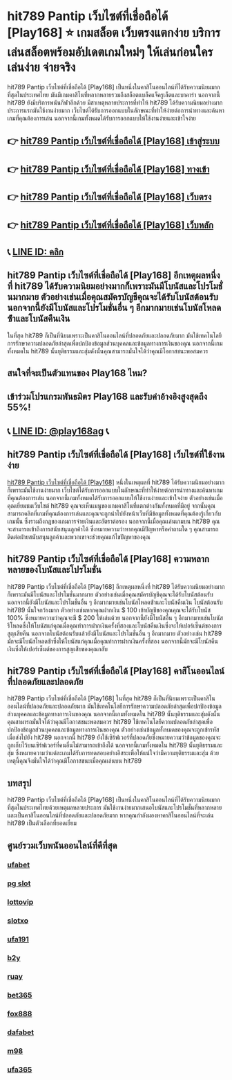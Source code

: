 
# hit789 Pantip เว็บไซต์ที่เชื่อถือได้ [Play168] ⭐ เกมสล็อต เว็บตรงแตกง่าย บริการเล่นสล็อตพร้อมอัปเดตเกมใหม่ๆ ให้เล่นก่อนใคร เล่นง่าย จ่ายจริง

hit789 Pantip เว็บไซต์ที่เชื่อถือได้ [Play168] เป็นหนึ่งในคาสิโนออนไลน์ที่ได้รับความนิยมมากที่สุดในประเทศไทย มันมีเกมคาสิโนที่หลากหลายรวมถึงสล็อตแบล็คแจ็ครูเล็ตและบาคาร่า นอกจากนี้ hit789 ยังมีบริการพนันกีฬาอีกด้วย
มีสาเหตุหลายประการที่ทําให้ hit789 ได้รับความนิยมอย่างมาก ประการแรกมันใช้งานง่ายมาก เว็บไซต์ได้รับการออกแบบในลักษณะที่ทําให้ง่ายต่อการนําทางและค้นหาเกมที่คุณต้องการเล่น นอกจากนี้เกมทั้งหมดได้รับการออกแบบให้ใช้งานง่ายและเข้าใจง่าย

## 👉 [hit789 Pantip เว็บไซต์ที่เชื่อถือได้ [Play168] เข้าสู่ระบบ](https://bit.ly/3TCj9rY)
## 👉 [hit789 Pantip เว็บไซต์ที่เชื่อถือได้ [Play168] ทางเข้า](https://bit.ly/3TCj9rY)
## 👉 [hit789 Pantip เว็บไซต์ที่เชื่อถือได้ [Play168] เว็บตรง](https://bit.ly/3TCj9rY)
## 👉 [hit789 Pantip เว็บไซต์ที่เชื่อถือได้ [Play168] เว็บหลัก](https://bit.ly/3TCj9rY)
## 📞 [LINE ID: คลิก](https://line.me/R/ti/p/@342mcrfd)

## hit789 Pantip เว็บไซต์ที่เชื่อถือได้ [Play168] อีกเหตุผลหนึ่งที่ hit789 ได้รับความนิยมอย่างมากก็เพราะมันมีโบนัสและโปรโมชั่นมากมาย ตัวอย่างเช่นเมื่อคุณสมัครบัญชีคุณจะได้รับโบนัสต้อนรับ นอกจากนี้ยังมีโบนัสและโปรโมชั่นอื่น ๆ อีกมากมายเช่นโบนัสโหลดซ้ําและโบนัสคืนเงิน
ในที่สุด hit789 ก็เป็นที่นิยมเพราะเป็นคาสิโนออนไลน์ที่ปลอดภัยและปลอดภัยมาก มันใช้เทคโนโลยีการรักษาความปลอดภัยล่าสุดเพื่อปกป้องข้อมูลส่วนบุคคลและข้อมูลทางการเงินของคุณ นอกจากนี้เกมทั้งหมดใน hit789 นั้นยุติธรรมและสุ่มดังนั้นคุณสามารถมั่นใจได้ว่าคุณมีโอกาสชนะพอสมควร

## สนใจที่จะเป็นตัวแทนของ Play168 ไหม?
## เข้าร่วมโปรแกรมพันธมิตร Play168 และรับค่าอ้างอิงสูงสุดถึง 55%!
## 📞 [LINE ID: @play168ag](https://bit.ly/3RSGiFl) 📞

## hit789 Pantip เว็บไซต์ที่เชื่อถือได้ [Play168] เว็บไซต์ที่ใช้งานง่าย
[hit789 Pantip เว็บไซต์ที่เชื่อถือได้ [Play168]](https://atom.io/themes/hit789%20%E0%B8%9C%E0%B9%88%E0%B8%B2%E0%B8%99%E0%B9%80%E0%B8%A7%E0%B9%87%E0%B8%9A) หนึ่งในเหตุผลที่ hit789 ได้รับความนิยมอย่างมากก็เพราะมันใช้งานง่ายมาก เว็บไซต์ได้รับการออกแบบในลักษณะที่ทําให้ง่ายต่อการนําทางและค้นหาเกมที่คุณต้องการเล่น นอกจากนี้เกมทั้งหมดได้รับการออกแบบให้ใช้งานง่ายและเข้าใจง่าย
ตัวอย่างเช่นเมื่อคุณเยี่ยมชมเว็บไซต์ hit789 คุณจะเห็นเมนูของเกมคาสิโนที่แตกต่างกันทั้งหมดที่มีอยู่ จากนั้นคุณสามารถคลิกที่เกมที่คุณต้องการเล่นและคุณจะถูกนําไปยังหน้าเว็บที่มีข้อมูลทั้งหมดที่คุณต้องรู้เกี่ยวกับเกมนั้น ซึ่งรวมถึงกฎของเกมการจ่ายเงินและอัตราต่อรอง
นอกจากนี้เมื่อคุณเล่นเกมบน hit789 คุณจะสามารถเข้าถึงการสนับสนุนลูกค้าได้ ซึ่งหมายความว่าหากคุณมีปัญหาหรือคําถามใด ๆ คุณสามารถติดต่อฝ่ายสนับสนุนลูกค้าและพวกเขาจะช่วยคุณแก้ไขปัญหาของคุณ

## hit789 Pantip เว็บไซต์ที่เชื่อถือได้ [Play168] ความหลากหลายของโบนัสและโปรโมชั่น
hit789 Pantip เว็บไซต์ที่เชื่อถือได้ [Play168] อีกเหตุผลหนึ่งที่ hit789 ได้รับความนิยมอย่างมากก็เพราะมันมีโบนัสและโปรโมชั่นมากมาย ตัวอย่างเช่นเมื่อคุณสมัครบัญชีคุณจะได้รับโบนัสต้อนรับ นอกจากนี้ยังมีโบนัสและโปรโมชั่นอื่น ๆ อีกมากมายเช่นโบนัสโหลดซ้ําและโบนัสคืนเงิน
โบนัสต้อนรับ hit789 นั้นใจกว้างมาก ตัวอย่างเช่นหากคุณฝากเงิน $ 100 เข้าบัญชีของคุณคุณจะได้รับโบนัส 100% ซึ่งหมายความว่าคุณจะมี $ 200 ให้เล่นด้วย นอกจากนี้ยังมีโบนัสอื่น ๆ อีกมากมายเช่นโบนัสรีโหลดซึ่งให้โบนัสแก่คุณเมื่อคุณทําการฝากเงินครั้งที่สองและโบนัสคืนเงินซึ่งจะให้เปอร์เซ็นต์ของการสูญเสียคืน
นอกจากโบนัสต้อนรับแล้วยังมีโบนัสและโปรโมชั่นอื่น ๆ อีกมากมาย ตัวอย่างเช่น hit789 มักจะมีโบนัสโหลดซ้ําซึ่งให้โบนัสแก่คุณเมื่อคุณทําการฝากเงินครั้งที่สอง นอกจากนี้มักจะมีโบนัสคืนเงินซึ่งให้เปอร์เซ็นต์ของการสูญเสียของคุณกลับ

## hit789 Pantip เว็บไซต์ที่เชื่อถือได้ [Play168] คาสิโนออนไลน์ที่ปลอดภัยและปลอดภัย
hit789 Pantip เว็บไซต์ที่เชื่อถือได้ [Play168] ในที่สุด hit789 ก็เป็นที่นิยมเพราะเป็นคาสิโนออนไลน์ที่ปลอดภัยและปลอดภัยมาก มันใช้เทคโนโลยีการรักษาความปลอดภัยล่าสุดเพื่อปกป้องข้อมูลส่วนบุคคลและข้อมูลทางการเงินของคุณ นอกจากนี้เกมทั้งหมดใน hit789 นั้นยุติธรรมและสุ่มดังนั้นคุณสามารถมั่นใจได้ว่าคุณมีโอกาสชนะพอสมควร
hit789 ใช้เทคโนโลยีความปลอดภัยล่าสุดเพื่อปกป้องข้อมูลส่วนบุคคลและข้อมูลทางการเงินของคุณ ตัวอย่างเช่นข้อมูลทั้งหมดของคุณจะถูกเข้ารหัสเมื่อส่งไปยัง hit789 นอกจากนี้ hit789 ยังใช้เซิร์ฟเวอร์ที่ปลอดภัยซึ่งหมายความว่าข้อมูลของคุณจะถูกเก็บไว้บนเซิร์ฟเวอร์ที่คนอื่นไม่สามารถเข้าถึงได้
นอกจากนี้เกมทั้งหมดใน hit789 นั้นยุติธรรมและสุ่ม ซึ่งหมายความว่าแต่ละเกมได้รับการทดสอบอย่างอิสระเพื่อให้แน่ใจว่ามีความยุติธรรมและสุ่ม ด้วยเหตุนี้คุณจึงมั่นใจได้ว่าคุณมีโอกาสชนะเมื่อคุณเล่นบน hit789

## บทสรุป
hit789 Pantip เว็บไซต์ที่เชื่อถือได้ [Play168] เป็นหนึ่งในคาสิโนออนไลน์ที่ได้รับความนิยมมากที่สุดในประเทศไทยด้วยเหตุผลหลายประการ มันใช้งานง่ายมากเสนอโบนัสและโปรโมชั่นที่หลากหลายและเป็นคาสิโนออนไลน์ที่ปลอดภัยและปลอดภัยมาก หากคุณกําลังมองหาคาสิโนออนไลน์ที่จะเล่น hit789 เป็นตัวเลือกที่ยอดเยี่ยม

## ศูนย์รวมเว็บพนันออนไลน์ที่ดีที่สุด
### [ufabet](https://atom.io/packages/ufabet)
### [pg slot](https://atom.io/themes/pg%20slot)
### [lottovip](https://atom.io/packages/lottovip)
### [slotxo](https://atom.io/packages/slotxo)
### [ufa191](https://atom.io/packages/ufa191)
### [b2y](https://atom.io/packages/b2y)
### [ruay](https://atom.io/themes/ruay)
### [bet365](https://atom.io/packages/bet365)
### [fox888](https://atom.io/packages/fox888)
### [dafabet](https://atom.io/packages/dafabet)
### [m98](https://atom.io/packages/m98)
### [ufa365](https://atom.io/packages/ufa365)